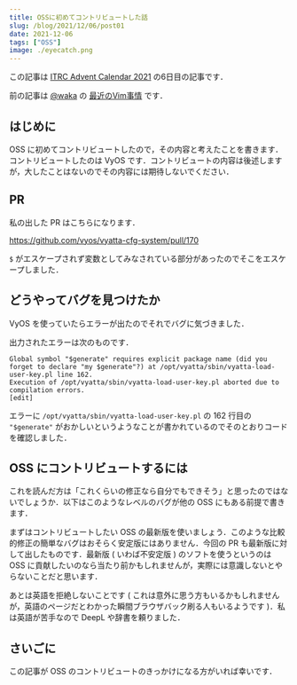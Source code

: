 ```yaml
---
title: OSSに初めてコントリビュートした話
slug: /blog/2021/12/06/post01
date: 2021-12-06
tags: ["OSS"]
image: ./eyecatch.png
---
```


この記事は [ITRC Advent Calendar 2021](https://adventar.org/calendars/6368) の6日目の記事です．

前の記事は [@waka](https://twitter.com/gamoutatsumi) の [最近のVim事情](https://zenn.dev/gamoutatsumi/articles/26745357cffa44) です．

## はじめに

OSS に初めてコントリビュートしたので，その内容と考えたことを書きます．コントリビュートしたのは VyOS です．コントリビュートの内容は後述しますが，大したことはないのでその内容には期待しないでください．

## PR

私の出した PR はこちらになります．

https://github.com/vyos/vyatta-cfg-system/pull/170

`$` がエスケープされず変数としてみなされている部分があったのでそこをエスケープしました．

## どうやってバグを見つけたか

VyOS を使っていたらエラーが出たのでそれでバグに気づきました．

出力されたエラーは次のものです．

```
Global symbol "$generate" requires explicit package name (did you forget to declare "my $generate"?) at /opt/vyatta/sbin/vyatta-load-user-key.pl line 162.
Execution of /opt/vyatta/sbin/vyatta-load-user-key.pl aborted due to compilation errors.
[edit]
```

エラーに `/opt/vyatta/sbin/vyatta-load-user-key.pl` の 162 行目の `"$generate"` がおかしいというようなことが書かれているのでそのとおりコードを確認しました．

## OSS にコントリビュートするには

これを読んだ方は「これくらいの修正なら自分でもできそう」と思ったのではないでしょうか．以下はこのようなレベルのバグが他の OSS にもある前提で書きます．

まずはコントリビュートしたい OSS の最新版を使いましょう．このような比較的修正の簡単なバグはおそらく安定版にはありません．今回の PR も最新版に対して出したものです．最新版 ( いわば不安定版 ) のソフトを使うというのは OSS に貢献したいのなら当たり前かもしれませんが，実際には意識しないとやらないことだと思います．

あとは英語を拒絶しないことです ( これは意外に思う方もいるかもしれませんが，英語のページだとわかった瞬間ブラウザバック刷る人もいるようです )．私は英語が苦手なので DeepL や辞書を頼りました．

## さいごに

この記事が OSS のコントリビュートのきっかけになる方がいれば幸いです．